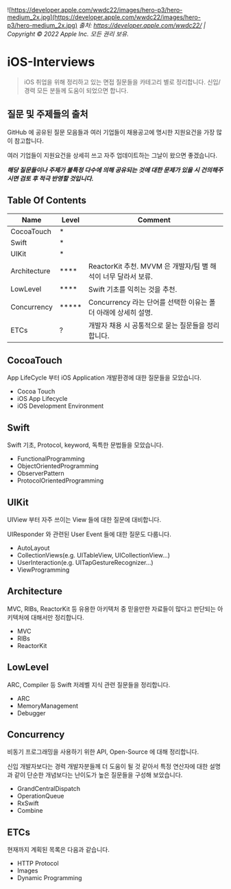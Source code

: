 ![https://developer.apple.com/wwdc22/images/hero-p3/hero-medium_2x.jpg](https://developer.apple.com/wwdc22/images/hero-p3/hero-medium_2x.jpg)
*출처: https://developer.apple.com/wwdc22/ | Copyright © 2022 Apple Inc. 모든 권리 보유.* 

# iOS-Interviews

> iOS 취업을 위해 정리하고 있는 면접 질문들을 카테고리 별로 정리합니다. 신입/경력 모든 분들께 도움이 되었으면 합니다.

## 질문 및 주제들의 출처

GitHub 에 공유된 질문 모음들과 여러 기업들이 채용공고에 명시한 지원요건을 가장 많이 참고합니다.

여러 기업들이 지원요건을 상세히 쓰고 자주 업데이트하는 그날이 왔으면 좋겠습니다.

__*해당 질문들이나 주제가 불특정 다수에 의해 공유되는 것에 대한 문제가 있을 시 건의해주시면 검토 후 적극 반영할 것입니다.*__

## Table Of Contents

| Name         | Level | Comment                                      |
|--------------|-------|----------------------------------------------|
| CocoaTouch   | *     |                                              |
| Swift        | *     |                                              |
| UIKit        | *     |                                              |
| Architecture | ****  | ReactorKit 추천. MVVM 은 개발자/팀 별 해석이 너무 달라서 보류. |
| LowLevel     | ****  | Swift 기초를 익히는 것을 추천.                         |
| Concurrency  | ***** | Concurrency 라는 단어를 선택한 이유는 폴더 아래에 상세히 설명.    |
| ETCs         | ?     | 개발자 채용 시 공통적으로 묻는 질문들을 정리합니다.                |


## CocoaTouch

App LifeCycle 부터 iOS Application 개발환경에 대한 질문들을 모았습니다.

* Cocoa Touch
* iOS App Lifecycle
* iOS Development Environment

## Swift

Swift 기초, Protocol, keyword, 독특한 문법들을 모았습니다.

* FunctionalProgramming
* ObjectOrientedProgramming
* ObserverPattern
* ProtocolOrientedProgramming

## UIKit

UIView 부터 자주 쓰이는 View 들에 대한 질문에 대비합니다.

UIResponder 와 관련된 User Event 들에 대한 질문도 다룹니다.

* AutoLayout
* CollectionViews(e.g. UITableView, UICollectionView...)
* UserInteraction(e.g. UITapGestureRecognizer...)
* ViewProgramming

## Architecture

MVC, RIBs, ReactorKit 등 유용한 아키텍처 중 믿을만한 자료들이 많다고 판단되는 아키텍처에 대해서만 정리합니다.

* MVC
* RIBs
* ReactorKit

## LowLevel

ARC, Compiler 등 Swift 저레벨 지식 관련 질문들을 정리합니다.

* ARC
* MemoryManagement
* Debugger

## Concurrency

비동기 프로그래밍을 사용하기 위한 API, Open-Source 에 대해 정리합니다.

신입 개발자보다는 경력 개발자분들께 더 도움이 될 것 같아서 특정 연산자에 대한 설명과 같이 단순한 개념보다는 난이도가 높은 질문들을 구성해 보았습니다.

* GrandCentralDispatch
* OperationQueue
* RxSwift
* Combine

## ETCs

현재까지 계획된 목록은 다음과 같습니다.

* HTTP Protocol
* Images
* Dynamic Programming
